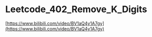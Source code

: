 # Leetcode_402_Remove_K_Digits

[https://www.bilibili.com/video/BV1aQ4y1A7gy](https://www.bilibili.com/video/BV1aQ4y1A7gy)

